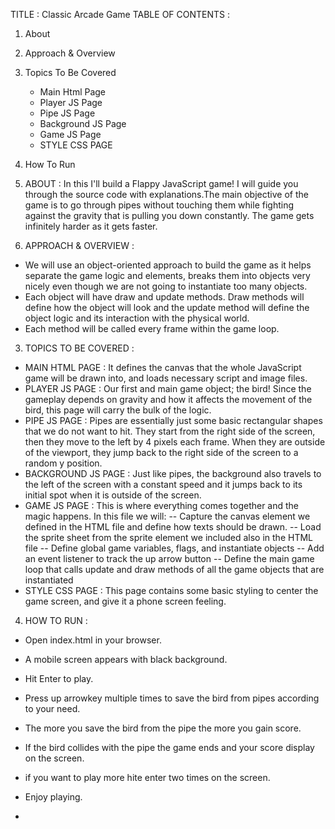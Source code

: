 TITLE : Classic Arcade Game
TABLE OF CONTENTS :
1)  About
2) Approach & Overview
3) Topics To Be Covered
      * Main Html Page 
      * Player JS Page
      * Pipe JS Page
      * Background JS Page
      * Game JS Page
      * STYLE CSS PAGE
4) How To Run


1) ABOUT : In this I'll build a Flappy JavaScript game! I will guide you through the source code with explanations.The main objective of the game is to go through pipes without touching them while fighting against the gravity that is pulling you down constantly. The game gets infinitely harder as it gets faster.

2) APPROACH & OVERVIEW : 
* We will use an object-oriented approach to build the game as it helps separate the game logic and elements, breaks them into objects very nicely even though we are not going to instantiate too many objects.
* Each object will have draw and update methods. Draw methods will define how the object will look and the update method will define the object logic and its interaction with the physical world.
* Each method will be called every frame within the game loop.

3) TOPICS TO BE COVERED :
* MAIN HTML PAGE :  It defines the canvas that the whole JavaScript game will be drawn into, and loads necessary script and image files.
* PLAYER JS PAGE : Our first and main game object; the bird! Since the gameplay depends on gravity and how it affects the movement of the bird, this page will carry the bulk of the logic.
* PIPE JS PAGE : Pipes are essentially just some basic rectangular shapes that we do not want to hit. They start from the right side of the screen, then they move to the left by 4 pixels each frame. When they are outside of the viewport, they jump back to the right side of the screen to a random y position.
* BACKGROUND JS PAGE : Just like pipes, the background also travels to the left of the screen with a constant speed and it jumps back to its initial spot when it is outside of the screen.
* GAME JS PAGE : This is where everything comes together and the magic happens. In this file we will:
                      --  Capture the canvas element we defined in the HTML file and define how texts should be drawn.
                      --  Load the sprite sheet from the sprite element we included also in the HTML file
                     --  Define global game variables, flags, and instantiate objects
                     --  Add an event listener to track the up arrow button
                     --  Define the main game loop that calls update and draw methods of all the game objects that are instantiated
* STYLE CSS PAGE : This page contains some basic styling to center the game screen, and give it a phone screen feeling.

4) HOW TO RUN : 
* Open index.html in your browser.
* A mobile screen appears with black background.
* Hit Enter to play.
* Press up arrowkey multiple times to save the bird from pipes according to your need.
* The more you save the bird from the pipe the more you gain score.
* If the bird collides with the pipe the game ends and your score display on the screen.
* if you want to play more hite enter two times on the screen.
* Enjoy playing.


* 